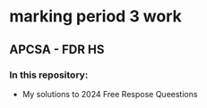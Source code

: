 # marking period 3 work
## APCSA - FDR HS 

### In this repository:
  - My solutions to 2024 Free Respose Queestions
